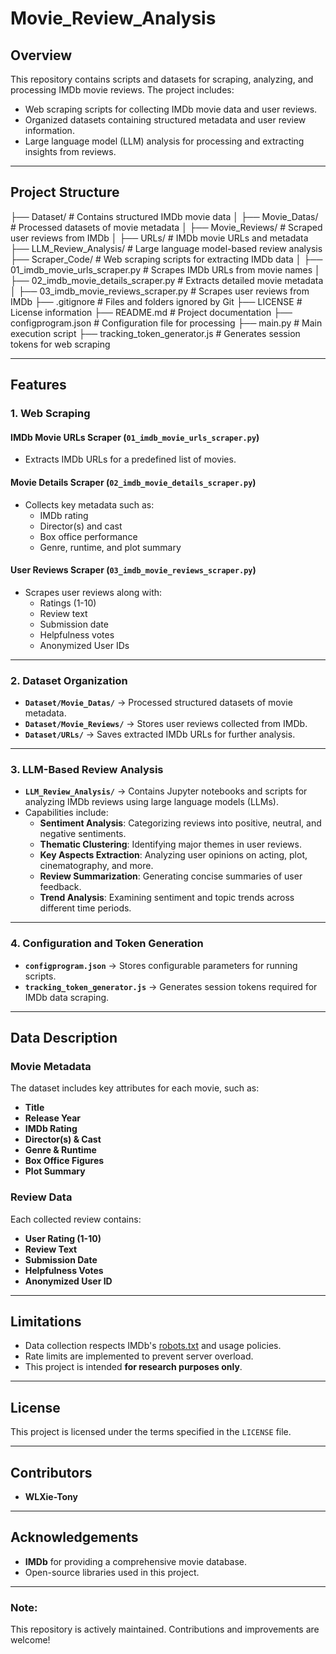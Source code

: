 # **Movie_Review_Analysis**

## **Overview**
This repository contains scripts and datasets for scraping, analyzing, and processing IMDb movie reviews. The project includes:
- Web scraping scripts for collecting IMDb movie data and user reviews.
- Organized datasets containing structured metadata and user review information.
- Large language model (LLM) analysis for processing and extracting insights from reviews.

---

## **Project Structure**
├── Dataset/ # Contains structured IMDb movie data │ ├── Movie_Datas/ # Processed datasets of movie metadata │ ├── Movie_Reviews/ # Scraped user reviews from IMDb │ ├── URLs/ # IMDb movie URLs and metadata ├── LLM_Review_Analysis/ # Large language model-based review analysis ├── Scraper_Code/ # Web scraping scripts for extracting IMDb data │ ├── 01_imdb_movie_urls_scraper.py # Scrapes IMDb URLs from movie names │ ├── 02_imdb_movie_details_scraper.py # Extracts detailed movie metadata │ ├── 03_imdb_movie_reviews_scraper.py # Scrapes user reviews from IMDb ├── .gitignore # Files and folders ignored by Git ├── LICENSE # License information ├── README.md # Project documentation ├── configprogram.json # Configuration file for processing ├── main.py # Main execution script ├── tracking_token_generator.js # Generates session tokens for web scraping


---

## **Features**

### **1. Web Scraping**
#### **IMDb Movie URLs Scraper** (`01_imdb_movie_urls_scraper.py`)
- Extracts IMDb URLs for a predefined list of movies.

#### **Movie Details Scraper** (`02_imdb_movie_details_scraper.py`)
- Collects key metadata such as:
  - IMDb rating  
  - Director(s) and cast  
  - Box office performance  
  - Genre, runtime, and plot summary  

#### **User Reviews Scraper** (`03_imdb_movie_reviews_scraper.py`)
- Scrapes user reviews along with:
  - Ratings (1-10)  
  - Review text  
  - Submission date  
  - Helpfulness votes  
  - Anonymized User IDs  

---

### **2. Dataset Organization**
- **`Dataset/Movie_Datas/`** → Processed structured datasets of movie metadata.  
- **`Dataset/Movie_Reviews/`** → Stores user reviews collected from IMDb.  
- **`Dataset/URLs/`** → Saves extracted IMDb URLs for further analysis.  

---

### **3. LLM-Based Review Analysis**
- **`LLM_Review_Analysis/`** → Contains Jupyter notebooks and scripts for analyzing IMDb reviews using large language models (LLMs).  
- Capabilities include:
  - **Sentiment Analysis**: Categorizing reviews into positive, neutral, and negative sentiments.  
  - **Thematic Clustering**: Identifying major themes in user reviews.  
  - **Key Aspects Extraction**: Analyzing user opinions on acting, plot, cinematography, and more.  
  - **Review Summarization**: Generating concise summaries of user feedback.  
  - **Trend Analysis**: Examining sentiment and topic trends across different time periods.  

---

### **4. Configuration and Token Generation**
- **`configprogram.json`** → Stores configurable parameters for running scripts.  
- **`tracking_token_generator.js`** → Generates session tokens required for IMDb data scraping.  

---

## **Data Description**
### **Movie Metadata**
The dataset includes key attributes for each movie, such as:
- **Title**  
- **Release Year**  
- **IMDb Rating**  
- **Director(s) & Cast**  
- **Genre & Runtime**  
- **Box Office Figures**  
- **Plot Summary**  

### **Review Data**
Each collected review contains:
- **User Rating (1-10)**  
- **Review Text**  
- **Submission Date**  
- **Helpfulness Votes**  
- **Anonymized User ID**  

---

## **Limitations**
- Data collection respects IMDb's [robots.txt](https://www.imdb.com/robots.txt) and usage policies.  
- Rate limits are implemented to prevent server overload.  
- This project is intended **for research purposes only**.  

---

## **License**
This project is licensed under the terms specified in the `LICENSE` file.  

---

## **Contributors**
- **WLXie-Tony**  

---

## **Acknowledgements**
- **IMDb** for providing a comprehensive movie database.  
- Open-source libraries used in this project.  

---

### **Note:**  
This repository is actively maintained. Contributions and improvements are welcome!  
